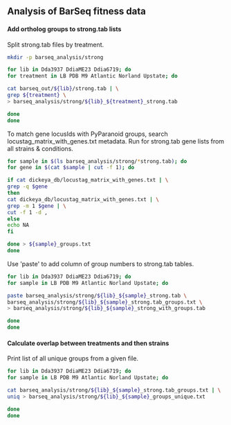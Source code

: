 ## Analysis of BarSeq fitness data

#### Add ortholog groups to strong.tab lists

Split strong.tab files by treatment.  

~~~ bash
mkdir -p barseq_analysis/strong

for lib in Dda3937 DdiaME23 Ddia6719; do
for treatment in LB PDB M9 Atlantic Norland Upstate; do

cat barseq_out/${lib}/strong.tab | \
grep ${treatment} \
> barseq_analysis/strong/${lib}_${treatment}_strong.tab

done
done
~~~

To match gene locusIds with PyParanoid groups, search locustag\_matrix\_with\_genes.txt metadata.
Run for strong.tab gene lists from all strains & conditions.

~~~ bash
for sample in $(ls barseq_analysis/strong/*strong.tab); do
for gene in $(cat $sample | cut -f 1); do

if cat dickeya_db/locustag_matrix_with_genes.txt | \
grep -q $gene
then
cat dickeya_db/locustag_matrix_with_genes.txt | \
grep -m 1 $gene | \
cut -f 1 -d ,
else
echo NA
fi

done > ${sample}_groups.txt
done
~~~

Use 'paste' to add column of group numbers to strong.tab tables.

~~~ bash
for lib in Dda3937 DdiaME23 Ddia6719; do
for sample in LB PDB M9 Atlantic Norland Upstate; do

paste barseq_analysis/strong/${lib}_${sample}_strong.tab \
barseq_analysis/strong/${lib}_${sample}_strong.tab_groups.txt \
> barseq_analysis/strong/${lib}_${sample}_strong_with_groups.tab

done
done
~~~

#### Calculate overlap between treatments and then strains

Print list of all unique groups from a given file.

~~~ bash
for lib in Dda3937 DdiaME23 Ddia6719; do
for sample in LB PDB M9 Atlantic Norland Upstate; do

cat barseq_analysis/strong/${lib}_${sample}_strong.tab_groups.txt | \
uniq > barseq_analysis/strong/${lib}_${sample}_groups_unique.txt

done
done
~~~